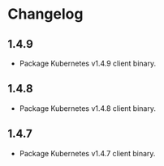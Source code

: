 # Changelog

## 1.4.9

* Package Kubernetes v1.4.9 client binary.

## 1.4.8

* Package Kubernetes v1.4.8 client binary.

## 1.4.7

* Package Kubernetes v1.4.7 client binary.

